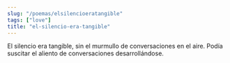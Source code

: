 ```yaml
---
slug: "/poemas/elsilencioeratangible"
tags: ["love"]
title: "el-silencio-era-tangible"
---
```

El silencio era tangible, sin el murmullo de conversaciones en el aire. Podía suscitar el aliento de conversaciones desarrollándose.